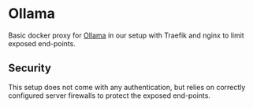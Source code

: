 # Ollama

Basic docker proxy for [Ollama](https://github.com/ollama/ollama/blob/main/docs/api.md) in our setup with Traefik and nginx to 
limit exposed end-points.

## Security

This setup does not come with any authentication, but relies on correctly 
configured server firewalls to protect the exposed end-points.
